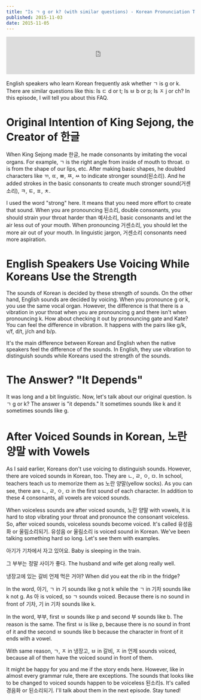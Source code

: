 ```yaml
---
title: "Is ㄱ g or k? (with similar questions) - Korean Pronunciation Tips #8"
published: 2015-11-03
date: 2015-11-05
---
```

<iframe id="audio_iframe" src="https://www.podbean.com/media/player/tu874-59efc3?skin=11" width="100%" height="100" frameborder="0" scrolling="no"></iframe>

English speakers who learn Korean frequently ask whether ㄱ is g or k. There are similar questions like this: Is ㄷ d or t; Is ㅂ b or p; Is ㅈ j or ch? In this episode, I will tell you about this FAQ.

#  Original Intention of King Sejong, the Creator of 한글

When King Sejong made 한글, he made consonants by imitating the vocal organs. For example, ㄱ is the right angle from inside of mouth to throat. ㅁ is from the shape of our lips, etc. After making basic shapes, he doubled characters like ㄲ, ㄸ, ㅃ, ㅉ, ㅆ to indicate stronger sound(된소리). And he added strokes in the basic consonants to create much stronger sound(거센소리), ㅋ, ㅌ, ㅍ, ㅊ.

I used the word "strong" here. It means that you need more effort to create that sound. When you are pronouncing 된소리, double consonants, you should strain your throat harder than 예사소리, basic consonants and let the air less out of your mouth. When pronouncing 거센소리, you should let the more air out of your mouth. In linguistic jargon, 거센소리 consonants need more aspiration.

#  English Speakers Use Voicing While Koreans Use the Strength

The sounds of Korean is decided by these strength of sounds. On the other hand, English sounds are decided by voicing. When you pronounce g or k, you use the same vocal organ. However, the difference is that there is a vibration in your throat when you are pronouncing g and there isn't when pronouncing k. How about checking it out by pronouncing gate and Kate? You can feel the difference in vibration. It happens with the pairs like g/k, v/f, d/t, j/ch and b/p.

It's the main difference between Korean and English when the native speakers feel the difference of the sounds. In English, they use vibration to distinguish sounds while Koreans used the strength of the sounds.

#  The Answer? "It Depends"

It was long and a bit linguistic. Now, let's talk about our original question. Is ㄱ g or k? The answer is "it depends." It sometimes sounds like k and it sometimes sounds like g.

#  After Voiced Sounds in Korean, 노란양말 with Vowels

As I said earlier, Koreans don't use voicing to distinguish sounds. However, there are voiced sounds in Korean, too. They are ㄴ, ㄹ, ㅇ, ㅁ. In school, teachers teach us to memorize them as 노란 양말(yellow socks). As you can see, there are ㄴ, ㄹ, ㅇ, ㅁ in the first sound of each character. In addition to these 4 consonants, all vowels are voiced sounds.

When voiceless sounds are after voiced sounds, 노란 양말 with vowels, it is hard to stop vibrating your throat and pronounce the consonant voiceless. So, after voiced sounds, voiceless sounds become voiced. It's called 유성음화 or 울림소리되기. 유성음 or 울림소리 is voiced sound in Korean. We've been talking something hard so long. Let's see them with examples.

아기가 기차에서 자고 있어요.
Baby is sleeping in the train.

그 부부는 정말 사이가 좋다.
The husband and wife get along really well.

냉장고에 있는 갈비 언제 먹은 거야?
When did you eat the rib in the fridge?

In the word, 아기, ㄱ in 기 sounds like g not k while the ㄱ in 기차 sounds like k not g. As 아 is voiced, so ㄱ sounds voiced. Because there is no sound in front of 기차, 기 in 기차 sounds like k.

In the word, 부부, first ㅂ sounds like p and second 부 sounds like b. The reason is the same. The first ㅂ is like p, because there is no sound in front of it and the second ㅂ sounds like b because the character in front of it ends with a vowel.

With same reason, ㄱ, ㅈ in 냉장고, ㅂ in 갈비, ㅈ in 언제 sounds voiced, because all of them have the voiced sound in front of them.

It might be happy for you and me if the story ends here. However, like in almost every grammar rule, there are exceptions. The sounds that looks like to be changed to voiced sounds happen to be voiceless 된소리s. It's called 경음화 or 된소리되기. I'll talk about them in the next episode. Stay tuned!